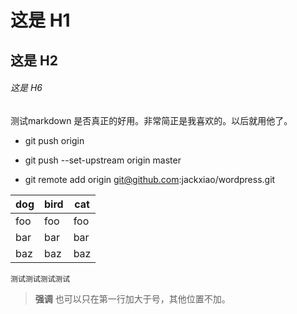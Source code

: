 # 这是 H1

## 这是 H2

###### 这是 H6

测试markdown 是否真正的好用。非常简正是我喜欢的。以后就用他了。

+ git push origin

+ git push --set-upstream origin master

+ git remote add origin git@github.com:jackxiao/wordpress.git

dog | bird| cat
----|---- |----
foo | foo | foo
bar | bar | bar
baz | baz | baz


    测试测试测试测试
>**强调**
也可以只在第一行加大于号，其他位置不加。
